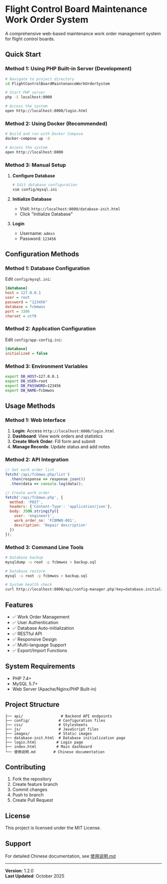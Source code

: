 # Flight Control Board Maintenance Work Order System

A comprehensive web-based maintenance work order management system for flight control boards.

## Quick Start

### Method 1: Using PHP Built-in Server (Development)

```bash
# Navigate to project directory
cd FlightControlBoardMaintenanceWorkOrderSystem

# Start PHP server
php -S localhost:8000

# Access the system
open http://localhost:8000/login.html
```

### Method 2: Using Docker (Recommended)

```bash
# Build and run with Docker Compose
docker-compose up -d

# Access the system
open http://localhost:8000
```

### Method 3: Manual Setup

1. **Configure Database**
   ```bash
   # Edit database configuration
   vim config/mysql.ini
   ```

2. **Initialize Database**
   - Visit: `http://localhost:8000/database-init.html`
   - Click "Initialize Database"

3. **Login**
   - Username: `admin`
   - Password: `123456`

## Configuration Methods

### Method 1: Database Configuration

Edit `config/mysql.ini`:
```ini
[database]
host = 127.0.0.1
user = root
password = "123456"
database = fcbmwos
port = 3306
charset = utf8
```

### Method 2: Application Configuration

Edit `config/app-config.ini`:
```ini
[database]
initialized = false
```

### Method 3: Environment Variables

```bash
export DB_HOST=127.0.0.1
export DB_USER=root
export DB_PASSWORD=123456
export DB_NAME=fcbmwos
```

## Usage Methods

### Method 1: Web Interface

1. **Login**: Access `http://localhost:8000/login.html`
2. **Dashboard**: View work orders and statistics
3. **Create Work Order**: Fill form and submit
4. **Manage Records**: Update status and add notes

### Method 2: API Integration

```javascript
// Get work order list
fetch('/api/fcbmwo.php/list')
  .then(response => response.json())
  .then(data => console.log(data));

// Create work order
fetch('/api/fcbmwo.php', {
  method: 'POST',
  headers: {'Content-Type': 'application/json'},
  body: JSON.stringify({
    user: 'engineer1',
    work_order_no: 'FCBMWO-001',
    description: 'Repair description'
  })
});
```

### Method 3: Command Line Tools

```bash
# Database backup
mysqldump -u root -p fcbmwos > backup.sql

# Database restore
mysql -u root -p fcbmwos < backup.sql

# System health check
curl http://localhost:8000/api/config-manager.php?key=database.initialized
```

## Features

- ✅ Work Order Management
- ✅ User Authentication
- ✅ Database Auto-initialization
- ✅ RESTful API
- ✅ Responsive Design
- ✅ Multi-language Support
- ✅ Export/Import Functions

## System Requirements

- PHP 7.4+
- MySQL 5.7+
- Web Server (Apache/Nginx/PHP Built-in)

## Project Structure

```
├── api/                 # Backend API endpoints
├── config/             # Configuration files
├── css/                # Stylesheets
├── js/                 # JavaScript files
├── images/             # Static images
├── database-init.html  # Database initialization page
├── login.html         # Login page
├── index.html         # Main dashboard
└── 使用说明.md        # Chinese documentation
```

## Contributing

1. Fork the repository
2. Create feature branch
3. Commit changes
4. Push to branch
5. Create Pull Request

## License

This project is licensed under the MIT License.

## Support

For detailed Chinese documentation, see [使用说明.md](./使用说明.md)

---

**Version**: 1.2.0  
**Last Updated**: October 2025
